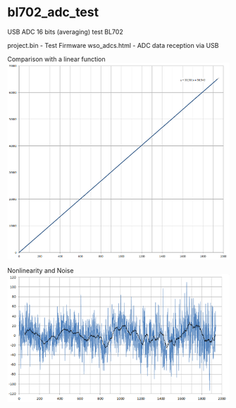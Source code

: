 # bl702_adc_test
USB ADC 16 bits (averaging) test BL702

project.bin - Test Firmware
wso_adcs.html - ADC data reception via USB

Comparison with a linear function
![cmplinf.png](https://github.com/pvvx/bl702_adc_test/blob/main/img/cmplinf.png)

Nonlinearity and Noise
![nlinn.png](https://github.com/pvvx/bl702_adc_test/blob/main/img/nlinn.png)
